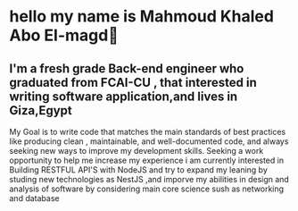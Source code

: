 # hello my name is Mahmoud Khaled Abo El-magd👋

## I'm a fresh grade Back-end engineer who graduated from FCAI-CU , that interested in writing software application,and lives in Giza,Egypt
My Goal is to write code that matches the main standards of best practices like producing clean ,
maintainable, and well-documented code, and always seeking new ways to improve my development skills. Seeking a work opportunity to help me increase my experience 
i am currently interested in Building RESTFUL API'S with NodeJS and try to expand my leaning by studing new technologies as NestJS ,and imporve my abilities in design and analysis of software by considering main core science sush as networking and database 
